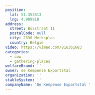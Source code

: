```yaml
---
position:
  lat: 51.353813
  lng: 4.909918
address:
  street: Bosstraat 11
  postalCode: null
  city: 2330 Merksplas
  country: België
video: https://vimeo.com/816361683
categories:
  - cow
  - gathering-places
welfareBrand: ''
owner: de Kempense Exportstal
organization: ''
stableSystem: ''
companyName: 'De Kempense Exportstal '
---
```

